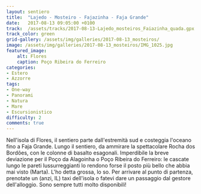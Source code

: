 ```yaml
---
layout: sentiero
title:  "Lajedo - Mosteiro - Fajazinha - Faja Grande"
date:   2017-08-13 09:05:00 +0100
track:  /assets/tracks/2017-08-13-Lajedo_mosteiros_Faiazinha_quada.gpx
track_color: green
grid-gallery: /assets/img/galleries/2017-08-13_mosteiros/
image: /assets/img/galleries/2017-08-13_mosteiros/IMG_1025.jpg
featured_image:
    alt: Flores
    caption: Poço Ribeira do Ferreiro
categories:
- Estero
- Azzorre
tags:
- One-way
- Panorami
- Natura
- Mare
- Escursionistico
difficulty: 2
comments: true  
---
```


Nell'isola di Flores, il sentiero parte dall'estremità sud e costeggia l'oceano fino a Faja Grande. Lungo il sentiero, da ammirare la spettacolare Rocha dos Bordões, con le colonne di basalto esagonali.
Imperdibile la breve deviazione per il Poço da Alagoinha o Poço Ribeira do Ferreiro: le cascate lungo le pareti lussurreggianti lo rendono forse il posto più bello che abbia mai visto (Marta). L'ho detta grossa, lo so.
Per arrivare al punto di partenza, prenotate un (anzi, IL) taxi dell'isola o fatevi dare un passaggio dal gestore dell'alloggio. Sono sempre tutti molto disponibili!
